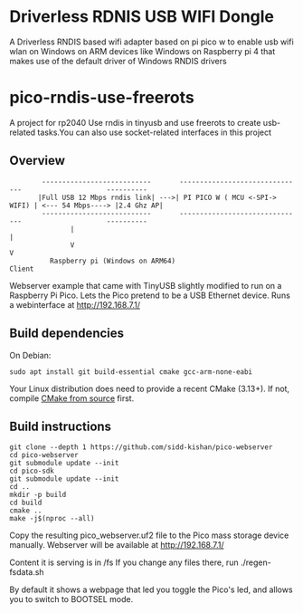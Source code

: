 # Driverless RDNIS USB WIFI Dongle
A Driverless RNDIS based wifi adapter based on pi pico w to enable usb wifi wlan on Windows on ARM devices like Windows on Raspberry pi 4 that makes use of the default driver of Windows RNDIS drivers
# pico-rndis-use-freerots
A project for rp2040
Use rndis in tinyusb and use freerots to create usb-related tasks.You can also use socket-related interfaces in this project
## Overview
```
        ---------------------------       -------------------------------                     ----------
       |Full USB 12 Mbps rndis link| --->| PI PICO W ( MCU <-SPI-> WIFI) | <--- 54 Mbps----> |2.4 Ghz AP|
        ---------------------------       -------------------------------                     ----------
               |                                                                                  |
               V                                                                                  V
          Raspberry pi (Windows on ARM64)                                                       Client
```

Webserver example that came with TinyUSB slightly modified to run on a Raspberry Pi Pico.
Lets the Pico pretend to be a USB Ethernet device. Runs a webinterface at http://192.168.7.1/

## Build dependencies

On Debian:

```
sudo apt install git build-essential cmake gcc-arm-none-eabi
```

Your Linux distribution does need to provide a recent CMake (3.13+).
If not, compile [CMake from source](https://cmake.org/download/#latest) first.

## Build instructions

```
git clone --depth 1 https://github.com/sidd-kishan/pico-webserver
cd pico-webserver
git submodule update --init
cd pico-sdk
git submodule update --init
cd ..
mkdir -p build
cd build
cmake ..
make -j$(nproc --all)
```

Copy the resulting pico_webserver.uf2 file to the Pico mass storage device manually.
Webserver will be available at http://192.168.7.1/

Content it is serving is in /fs
If you change any files there, run ./regen-fsdata.sh

By default it shows a webpage that led you toggle the Pico's led, and allows you to switch to BOOTSEL mode.

